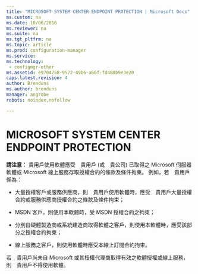 ```yaml
---
title: "MICROSOFT SYSTEM CENTER ENDPOINT PROTECTION | Microsoft Docs"
ms.custom: na
ms.date: 10/06/2016
ms.reviewer: na
ms.suite: na
ms.tgt_pltfrm: na
ms.topic: article
ms.prod: configuration-manager
ms.service:
ms.technology:
 - configmgr-other
ms.assetid: e9704758-9572-49b6-a66f-fd480b9e3e20
caps.latest.revision: 4
author: Brenduns
ms.author: brenduns
manager: angrobe
robots: noindex,nofollow

---
```

# MICROSOFT SYSTEM CENTER ENDPOINT PROTECTION

**請注意：** 貴用戶使用軟體應受　貴用戶 \(或　貴公司\) 已取得之 Microsoft 伺服器軟體或 Microsoft 線上服務存取授權合約的條款及條件拘束。 例如，若　貴用戶係為：  
  
-   大量授權客戶或服務供應商，則　貴用戶使用軟體時，應受　貴用戶大量授權合約或服務供應商授權合約之條款及條件拘束；  
  
-   MSDN 客戶，則使用本軟體時，受 MSDN 授權合約之拘束；  
  
-   分別自硬體製造商或系統建造商取得軟體之客戶，則使用本軟體時，應受該部分之授權合約拘束；  
  
-   線上服務之客戶，則使用軟體時應受本線上訂閱合約拘束。  
  
 若　貴用戶尚未自 Microsoft 或其授權代理商取得有效之軟體授權或線上服務，則　貴用戶不得使用軟體。
